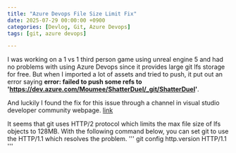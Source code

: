 ```yaml
---
title: "Azure Devops File Size Limit Fix"
date: 2025-07-29 00:00:00 +0900
categories: [Devlog, Git, Azure Devops]
tags: [git, azure devops]

---
```


I was working on a 1 vs 1 third person game using unreal engine 5 and had no problems with using Azure Devops since it provides large git lfs storage for free. But when I imported a lot of assets and tried to push, it put out an error saying **error: failed to push some refs to 'https://dev.azure.com/Moumee/ShatterDuel/_git/ShatterDuel'**.

And luckily I found the fix for this issue through a channel in visual studio developer community webpage. [link](https://developercommunity.visualstudio.com/t/cant-push-large-git-lfs-files-to-repository-from-p/862165) 

It seems that git uses HTTP/2 protocol which limits the max file size of lfs objects to 128MB. With the following command below, you can set git to use the HTTP/1.1 which resolves the problem.
'''
git config http.version HTTP/1.1
'''



